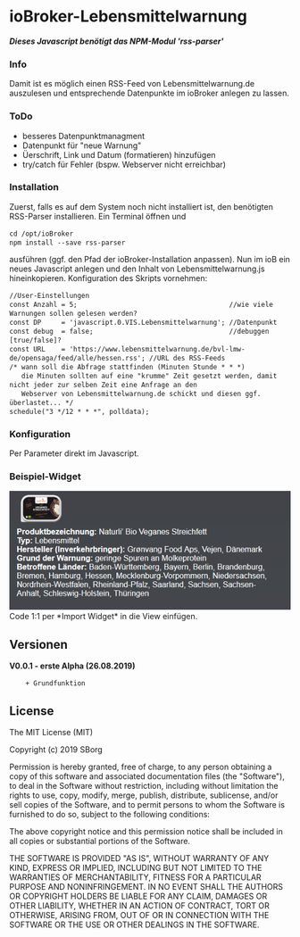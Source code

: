 <h1>ioBroker-Lebensmittelwarnung</h1>

***Dieses Javascript benötigt das NPM-Modul 'rss-parser'***

### Info
Damit ist es möglich einen RSS-Feed von Lebensmittelwarnung.de auszulesen und entsprechende Datenpunkte im 
ioBroker anlegen zu lassen.


### ToDo
- besseres Datenpunktmanagment
- Datenpunkt für "neue Warnung"
- Üerschrift, Link und Datum (formatieren) hinzufügen
- try/catch für Fehler (bspw. Webserver nicht erreichbar)

### Installation
Zuerst, falls es auf dem System noch nicht installiert ist, den benötigten RSS-Parser installieren. Ein Terminal
öffnen und 
```
cd /opt/ioBroker
npm install --save rss-parser
```
ausführen (ggf. den Pfad der ioBroker-Installation anpassen).
Nun im ioB ein neues Javascript anlegen und den Inhalt von Lebensmittelwarnung.js hineinkopieren.
Konfiguration des Skripts vornehmen:
```
//User-Einstellungen
const Anzahl = 5;                                      //wie viele Warnungen sollen gelesen werden?
const DP     = 'javascript.0.VIS.Lebensmittelwarnung'; //Datenpunkt
const debug  = false;                                  //debuggen [true/false]?
const URL    = 'https://www.lebensmittelwarnung.de/bvl-lmw-de/opensaga/feed/alle/hessen.rss'; //URL des RSS-Feeds
/* wann soll die Abfrage stattfinden (Minuten Stunde * * *)
   die Minuten sollten auf eine "krumme" Zeit gesetzt werden, damit nicht jeder zur selben Zeit eine Anfrage an den
   Webserver von Lebensmittelwarnung.de schickt und diesen ggf. überlastet... */
schedule("3 */12 * * *", polldata);
```
   
### Konfiguration
Per Parameter direkt im Javascript.

### Beispiel-Widget
<img src="https://github.com/SBorg2014/ioB-Lebensmittelwarnung/blob/master/Bilder/Lebensmittelwarnung.png" alt="Widgetbild">
Code 1:1 per *Import Widget* in die View einfügen.


## Versionen
    
**V0.0.1 - erste Alpha (26.08.2019)**
```
    + Grundfunktion
```

## License
The MIT License (MIT)

Copyright (c) 2019 SBorg

Permission is hereby granted, free of charge, to any person obtaining a copy
of this software and associated documentation files (the "Software"), to deal
in the Software without restriction, including without limitation the rights
to use, copy, modify, merge, publish, distribute, sublicense, and/or sell
copies of the Software, and to permit persons to whom the Software is
furnished to do so, subject to the following conditions:

The above copyright notice and this permission notice shall be included in
all copies or substantial portions of the Software.

THE SOFTWARE IS PROVIDED "AS IS", WITHOUT WARRANTY OF ANY KIND, EXPRESS OR
IMPLIED, INCLUDING BUT NOT LIMITED TO THE WARRANTIES OF MERCHANTABILITY,
FITNESS FOR A PARTICULAR PURPOSE AND NONINFRINGEMENT. IN NO EVENT SHALL THE
AUTHORS OR COPYRIGHT HOLDERS BE LIABLE FOR ANY CLAIM, DAMAGES OR OTHER
LIABILITY, WHETHER IN AN ACTION OF CONTRACT, TORT OR OTHERWISE, ARISING FROM,
OUT OF OR IN CONNECTION WITH THE SOFTWARE OR THE USE OR OTHER DEALINGS IN
THE SOFTWARE.